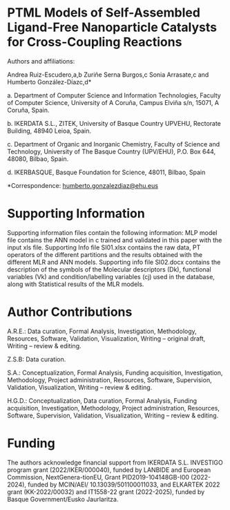 # PTML Models of Self-Assembled Ligand-Free Nanoparticle Catalysts for Cross-Coupling Reactions

Authors and affiliations:

Andrea Ruiz-Escudero,a,b Zuriñe Serna Burgos,c Sonia Arrasate,c and Humberto González-Díazc,d*

a. Department of Computer Science and Information Technologies, Faculty of Computer Science, University of A Coruña, Campus Elviña s/n, 15071, A Coruña, Spain.

b. IKERDATA S.L., ZITEK, University of Basque Country UPVEHU, Rectorate Building, 48940 Leioa, Spain.

c. Department of Organic and Inorganic Chemistry, Faculty of Science and Technology, University of The Basque Country (UPV/EHU), P.O. Box 644, 48080, Bilbao, Spain.

d. IKERBASQUE, Basque Foundation for Science, 48011, Bilbao, Spain

*Correspondence: humberto.gonzalezdiaz@ehu.eus

# Supporting Information
Supporting information files contain the following information:
MLP model file contains the ANN model in c trained and validated in this paper with the input xls file.
Supporting Info file SI01.xlsx contains the raw data, PT operators of the different partitions and the results obtained with the different MLR and ANN models.
Supporting info file SI02.docx contains the description of the symbols of the Molecular descriptors (Dk), functional variables (Vk) and condition/labelling variables (cj) used in the database, along with Statistical results of the MLR models.

# Author Contributions
A.R.E.: Data curation, Formal Analysis, Investigation, Methodology, Resources, Software, Validation, Visualization, Writing – original draft, Writing – review & editing.

Z.S.B: Data curation.

S.A.: Conceptualization, Formal Analysis, Funding acquisition, Investigation, Methodology, Project administration, Resources, Software, Supervision, Validation, Visualization, Writing – review & editing.

H.G.D.: Conceptualization, Data curation, Formal Analysis, Funding acquisition, Investigation, Methodology, Project administration, Resources, Software, Supervision, Validation, Visualization, Writing – review & editing.

# Funding
The authors acknowledge financial support from IKERDATA S.L. INVESTIGO program grant (2022/IKER/000040), funded by LANBIDE and European Commission, NextGenera-tionEU, Grant PID2019-104148GB-I00 (2022-2024), funded by MCIN/AEI/ 10.13039/501100011033, and ELKARTEK 2022 grant (KK-2022/00032) and IT1558-22 grant (2022-2025), funded by Basque Government/Eusko Jaurlaritza.
